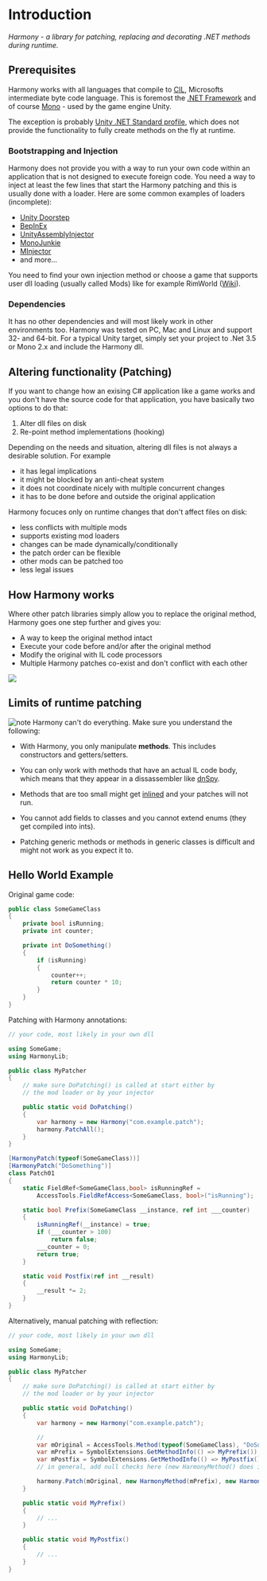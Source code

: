 # Introduction

_Harmony - a library for patching, replacing and decorating .NET methods during runtime._

## Prerequisites

Harmony works with all languages that compile to [CIL](https://wikipedia.org/wiki/Common_Intermediate_Language), Microsofts intermediate byte code language. This is foremost the [.NET Framework](https://wikipedia.org/wiki/Portal:.NET_Framework) and of course [Mono](<https://wikipedia.org/wiki/Mono_(software)>) - used by the game engine Unity.

The exception is probably [Unity .NET Standard profile](https://docs.unity3d.com/2019.1/Documentation/Manual/dotnetProfileSupport.html), which does not provide the functionality to fully create methods on the fly at runtime.

### Bootstrapping and Injection

Harmony does not provide you with a way to run your own code within an application that is not designed to execute foreign code. You need a way to inject at least the few lines that start the Harmony patching and this is usually done with a loader. Here are some common examples of loaders (incomplete):

- [Unity Doorstep](https://github.com/NeighTools/UnityDoorstop)
- [BepInEx](https://github.com/BepInEx/BepInEx)
- [UnityAssemblyInjector](https://github.com/avail/UnityAssemblyInjector)
- [MonoJunkie](https://github.com/wledfor2/MonoJunkie)
- [MInjector](https://github.com/EquiFox/MInjector)
- and more...

You need to find your own injection method or choose a game that supports user dll loading (usually called Mods) like for example RimWorld ([Wiki](https://rimworldwiki.com/wiki/Modding_Tutorials/)).

### Dependencies

It has no other dependencies and will most likely work in other environments too. Harmony was tested on PC, Mac and Linux and support 32- and 64-bit. For a typical Unity target, simply set your project to .Net 3.5 or Mono 2.x and include the Harmony dll.

## Altering functionality (Patching)

If you want to change how an exising C# application like a game works and you don't have the source code for that application, you have basically two options to do that:

1. Alter dll files on disk
2. Re-point method implementations (hooking)

Depending on the needs and situation, altering dll files is not always a desirable solution. For example

- it has legal implications
- it might be blocked by an anti-cheat system
- it does not coordinate nicely with multiple concurrent changes
- it has to be done before and outside the original application

Harmony focuces only on runtime changes that don't affect files on disk:

- less conflicts with multiple mods
- supports existing mod loaders
- changes can be made dynamically/conditionally
- the patch order can be flexible
- other mods can be patched too
- less legal issues

## How Harmony works

Where other patch libraries simply allow you to replace the original method, Harmony goes one step further and gives you:

- A way to keep the original method intact
- Execute your code before and/or after the original method
- Modify the original with IL code processors
- Multiple Harmony patches co-exist and don't conflict with each other

![](https://raw.githubusercontent.com/pardeike/Harmony/master/Harmony/Documentation/images/patch-logic.svg?sanitize=true)

## Limits of runtime patching

![note] Harmony can't do everything. Make sure you understand the following:

- With Harmony, you only manipulate **methods**. This includes constructors and getters/setters.

- You can only work with methods that have an actual IL code body, which means that they appear in a dissassembler like [dnSpy](https://github.com/0xd4d/dnSpy).

- Methods that are too small might get [inlined](https://wikipedia.org/wiki/Inline_expansion) and your patches will not run.

- You cannot add fields to classes and you cannot extend enums (they get compiled into ints).

- Patching generic methods or methods in generic classes is difficult and might not work as you expect it to.

## Hello World Example

Original game code:

```cs
public class SomeGameClass
{
	private bool isRunning;
	private int counter;

	private int DoSomething()
	{
		if (isRunning)
		{
			counter++;
			return counter * 10;
		}
	}
}
```

Patching with Harmony annotations:

```cs
// your code, most likely in your own dll

using SomeGame;
using HarmonyLib;

public class MyPatcher
{
	// make sure DoPatching() is called at start either by
	// the mod loader or by your injector

	public static void DoPatching()
	{
		var harmony = new Harmony("com.example.patch");
		harmony.PatchAll();
	}
}

[HarmonyPatch(typeof(SomeGameClass))]
[HarmonyPatch("DoSomething")]
class Patch01
{
	static FieldRef<SomeGameClass,bool> isRunningRef =
		AccessTools.FieldRefAccess<SomeGameClass, bool>("isRunning");

	static bool Prefix(SomeGameClass __instance, ref int ___counter)
	{
		isRunningRef(__instance) = true;
		if (___counter > 100)
			return false;
		___counter = 0;
		return true;
	}

	static void Postfix(ref int __result)
	{
		__result *= 2;
	}
}
```

Alternatively, manual patching with reflection:

```cs
// your code, most likely in your own dll

using SomeGame;
using HarmonyLib;

public class MyPatcher
{
	// make sure DoPatching() is called at start either by
	// the mod loader or by your injector

	public static void DoPatching()
	{
		var harmony = new Harmony("com.example.patch");

		//
		var mOriginal = AccessTools.Method(typeof(SomeGameClass), "DoSomething");
		var mPrefix = SymbolExtensions.GetMethodInfo(() => MyPrefix());
		var mPostfix = SymbolExtensions.GetMethodInfo(() => MyPostfix());
		// in general, add null checks here (new HarmonyMethod() does it for you too)

		harmony.Patch(mOriginal, new HarmonyMethod(mPrefix), new HarmonyMethod(mPostfix));
	}

	public static void MyPrefix()
	{
		// ...
	}

	public static void MyPostfix()
	{
		// ...
	}
}
```

[note]: https://raw.githubusercontent.com/pardeike/Harmony/master/Harmony/Documentation/images/note.png
